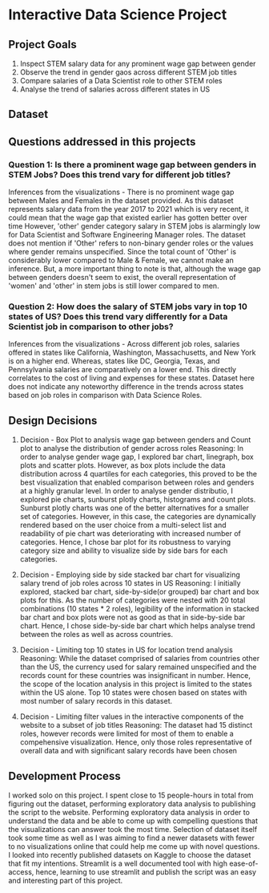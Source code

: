 # Interactive Data Science Project

## Project Goals
1. Inspect STEM salary data for any prominent wage gap between gender
2. Observe the trend in gender gaos across different STEM job titles
3. Compare salaries of a Data Scientist role to other STEM roles
4. Analyse the trend of salaries across different states in US

## Dataset


## Questions addressed in this projects
### Question 1: Is there a prominent wage gap between genders in STEM Jobs? Does this trend vary for different job titles?
Inferences from the visualizations - There is no prominent wage gap between Males and Females in the dataset provided. As this dataset represents salary data from the year 2017 to 2021 which is very recent, it could mean that the wage gap that existed earlier has gotten better over time However, 'other' gender category salary in STEM jobs is alarmingly low for Data Scientist and Software Engineering Manager roles. The dataset does not mention if 'Other' refers to non-binary gender roles or the values where gender remains unspecified. Since the total count of 'Other' is considerably lower compared to Male & Female, we cannot make an inference. But, a more important thing to note is that, although the wage gap between genders doesn't seem to exist, the overall representation of 'women' and 'other' in stem jobs is still lower compared to men. 

### Question 2: How does the salary of STEM jobs vary in top 10 states of US? Does this trend vary differently for a Data Scientist job in comparison to other jobs?
Inferences from the visualizations - Across different job roles, salaries offered in states like California, Washington, Massachusetts, and New York is on a higher end. Whereas, states like DC, Georgia, Texas, and Pennsylvania salaries are comparatively on a lower end. This directly correlates to the cost of living and expenses for these states. Dataset here does not indicate any noteworthy difference in the trends across states based on job roles in comparison with Data Science Roles. 

## Design Decisions
1. Decision - Box Plot to analysis wage gap between genders and Count plot to analyse the distribution of gender across roles
Reasoning: In order to analyse gender wage gap, I explored bar chart, linegraph, box plots and scatter plots. However, as box plots include the data distribution across 4 quartiles for each categories, this proved to be the best visualization that enabled comparison between roles and genders at a highly granular level. 
In order to analyse gender distributio, I explored pie charts, sunburst plotly charts, histograms and count plots. Sunburst plotly charts was one of the better alternatives for a smaller set of categories. However, in this case, the categories are dynamically rendered based on the user choice from a multi-select list and readability of pie chart was deteriorating with increased number of categories. Hence, I chose bar plot for its robustness to varying category size and ability to visualize side by side bars for each categories. 

2. Decision - Employing side by side stacked bar chart for visualizing salary trend of job roles across 10 states in US
Reasoning: I initially explored, stacked bar chart, side-by-side(or grouped) bar chart and box plots for this. As the number of categories were nested with 20 total combinations (10 states * 2 roles), legibility of the information in stacked bar chart and box plots were not as good as that in side-by-side bar chart. Hence, I chose side-by-side bar chart which helps analyse trend between the roles as well as across countries. 

3. Decision - Limiting top 10 states in US for location trend analysis
Reasoning: While the dataset comprised of salaries from countries other than the US, the currency used for salary remained unspecified and the records count for these countries was insignificant in number. Hence, the scope of the location analysis in this project is limited to the states within the US alone. Top 10 states were chosen based on states with most number of salary records in this dataset. 

3. Decision - Limiting filter values in the interactive components of the website to a subset of job titles
Reasoning: The dataset had 15 distinct roles, however records were limited for most of them to enable a compehensive visualization. Hence, only those roles representative of overall data and with significant salary records have been chosen

## Development Process
I worked solo on this project. I spent close to 15 people-hours in total from figuring out the dataset, performing exploratory data analysis to publishing the script to the website. 
Performing exploratory data analysis in order to understand the data and be able to come up with compelling questions that the visualizations can answer took the most time. Selection of dataset itself took some time as well as I was aiming to find a newer datasets with fewer to no visualizations online that could help me come up with novel questions. I looked into recently published datasets on Kaggle to choose the dataset that fit my intentions. Streamlit is a well documented tool with high ease-of-access, hence, learning to use streamlit and publish the script was an easy and interesting part of this project. 
